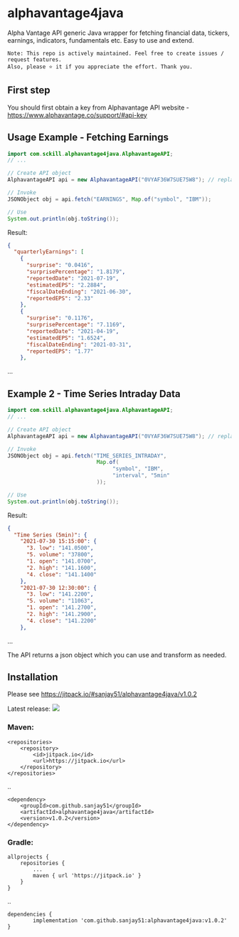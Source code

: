 # alphavantage4java
Alpha Vantage API generic Java wrapper for fetching financial data, tickers, earnings, indicators, fundamentals etc. Easy to use and extend.

```
Note: This repo is actively maintained. Feel free to create issues / request features. 
Also, please ⭐ it if you appreciate the effort. Thank you.
```
## First step
You should first obtain a key from Alphavantage API website - https://www.alphavantage.co/support/#api-key

## Usage Example - Fetching Earnings
```java
import com.sckill.alphavantage4java.AlphavantageAPI;
// ...

// Create API object
AlphavantageAPI api = new AlphavantageAPI("0VYAF36W7SUE75W8"); // replace with your own key

// Invoke
JSONObject obj = api.fetch("EARNINGS", Map.of("symbol", "IBM"));

// Use
System.out.println(obj.toString());
```

Result:
```json
{
  "quarterlyEarnings": [
    {
      "surprise": "0.0416",
      "surprisePercentage": "1.8179",
      "reportedDate": "2021-07-19",
      "estimatedEPS": "2.2884",
      "fiscalDateEnding": "2021-06-30",
      "reportedEPS": "2.33"
    },
    {
      "surprise": "0.1176",
      "surprisePercentage": "7.1169",
      "reportedDate": "2021-04-19",
      "estimatedEPS": "1.6524",
      "fiscalDateEnding": "2021-03-31",
      "reportedEPS": "1.77"
    },
```
...

## Example 2 - Time Series Intraday Data
```java
import com.sckill.alphavantage4java.AlphavantageAPI;
// ...

// Create API object
AlphavantageAPI api = new AlphavantageAPI("0VYAF36W7SUE75W8"); // replace with your own key

// Invoke
JSONObject obj = api.fetch("TIME_SERIES_INTRADAY", 
                            Map.of(
                                 "symbol", "IBM",
                                 "interval", "5min"
                            ));

// Use
System.out.println(obj.toString());
```

Result:
```json
{
  "Time Series (5min)": {
    "2021-07-30 15:15:00": {
      "3. low": "141.0500",
      "5. volume": "37800",
      "1. open": "141.0700",
      "2. high": "141.1600",
      "4. close": "141.1400"
    },
    "2021-07-30 12:30:00": {
      "3. low": "141.2200",
      "5. volume": "11063",
      "1. open": "141.2700",
      "2. high": "141.2900",
      "4. close": "141.2200"
    },
```
...

The API returns a json object which you can use and transform as needed.

## Installation
Please see https://jitpack.io/#sanjay51/alphavantage4java/v1.0.2

Latest release: [![](https://jitpack.io/v/sanjay51/alphavantage4java.svg)](https://jitpack.io/#sanjay51/alphavantage4java)

### Maven:
	<repositories>
		<repository>
		    <id>jitpack.io</id>
		    <url>https://jitpack.io</url>
		</repository>
	</repositories>
  ..

	<dependency>
	    <groupId>com.github.sanjay51</groupId>
	    <artifactId>alphavantage4java</artifactId>
	    <version>v1.0.2</version>
	</dependency>
### Gradle:
	allprojects {
		repositories {
			...
			maven { url 'https://jitpack.io' }
		}
	}
  ..

	dependencies {
	        implementation 'com.github.sanjay51:alphavantage4java:v1.0.2'
	}
